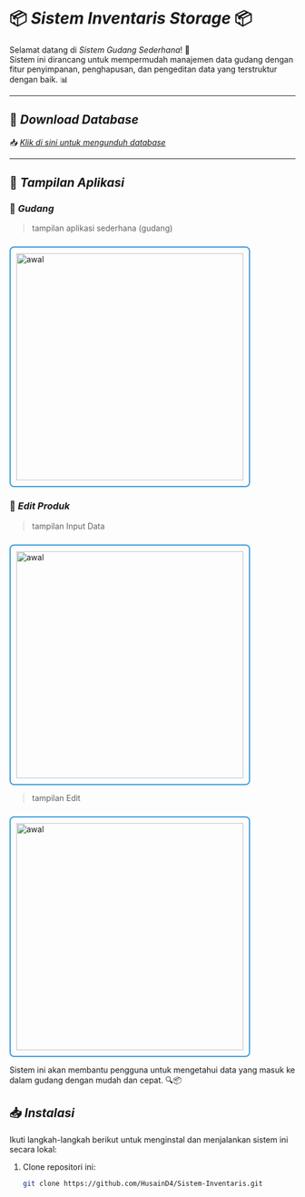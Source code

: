 # 📦 *Sistem Inventaris Storage* 📦

Selamat datang di *Sistem Gudang Sederhana*! 🎉  
Sistem ini dirancang untuk mempermudah manajemen data gudang dengan fitur penyimpanan, penghapusan, dan pengeditan data yang terstruktur dengan baik. 📊

---

## 🚀 *Download Database*
📥 *[Klik di sini untuk mengunduh database](https://drive.google.com/drive/folders/1lLg8sBe1NH-tcJ6r2_TtZVBB40EQOGPe?usp=drive_link)*

---

## 🎨 *Tampilan Aplikasi*

### 🔐 *Gudang*
> tampilan aplikasi sederhana (gudang)
<div style="border: 2px solid #3498db; padding: 10px; display: inline-block; border-radius: 8px; margin-top: 10px;">
<img src="https://github.com/user-attachments/assets/75230cf3-50d6-4124-a5f7-8942a846e19b" alt="awal" width="400")
>
</div>

### 🔐 *Edit Produk*
> tampilan Input Data
<div style="border: 2px solid #3498db; padding: 10px; display: inline-block; border-radius: 8px; margin-top: 10px;">
<img src="https://github.com/user-attachments/assets/c382ee60-a428-4f06-879f-10bef424b20a" alt="awal" width="400">
</div>

> tampilan Edit
<div style="border: 2px solid #3498db; padding: 10px; display: inline-block; border-radius: 8px; margin-top: 10px;">
<img src="https://github.com/user-attachments/assets/e255ee34-c121-4a11-b347-41afa4a7eb59"alt="awal" width="400">
</div>

Sistem ini akan membantu pengguna untuk mengetahui data yang masuk ke dalam gudang dengan mudah dan cepat. 🔍📦


## 📥 *Instalasi*

Ikuti langkah-langkah berikut untuk menginstal dan menjalankan sistem ini secara lokal:

1. Clone repositori ini:
   ```bash
   git clone https://github.com/HusainD4/Sistem-Inventaris.git

